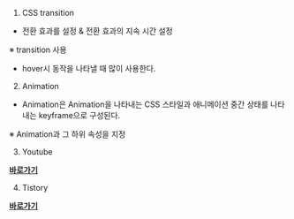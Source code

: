1. CSS transition<br>

- 전환 효과를 설정 & 전환 효과의 지속 시간 설정 <br>

※ transition 사용<br>

- hover시 동작을 나타낼 때 많이 사용한다.<br>

2. Animation<br>

- Animation은 Animation을 나타내는 CSS 스타일과 애니메이션 중간 상태를 나타내는 keyframe으로 구성된다.<br>

※ Animation과 그 하위 속성을 지정<br>

3. Youtube<br>

<a href = "https://www.youtube.com/watch?v=zHUpx90NerM"><strong>바로가기</strong></a><br>

4. Tistory<br>

<a href = "https://github.com/LEECHANHYUNG/Clone-Coding/tree/main/44.%20CSS%20Animations"><strong>바로가기</strong></a><br>

 
